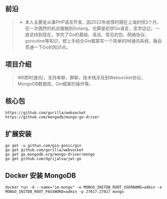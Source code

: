 ## 前沿
> - 本人主要是从事PHP语言开发，因2022年疫情时期在上海封控2个月，在一次偶然的机会接触到Golang，也算是初学Go语言，变学边记，一直坚持到现在，学完了Go的基础、语法、常见的包、网络协议、goroutine等知识，想上手结合Gin框架写一个简单的IM通讯系统，融会贯通一下Go的知识点。

## 项目介绍
> IM(即时通讯)，支持单聊，群聊，技术栈涉及到Websocket协议，MongoDB数据库，Gin框架的操作等。

## 核心包
```
https://github.com/gorilla/websocket
https://github.com/mongodb/mongo-go-driver
```

## 扩展安装
```
go get -u githun.com/gin-gonic/gin
go get github.com/gorilla/websocket
go get go.mongodb.org/mongo-driver/mongo
go get github.com/dgrijalva/jwt-go
```

## Docker 安装 MongoDB
```
docker run -d --name="im-mongo" -e MONGO_INITDB_ROOT_USERNAME=admin -e MONGO_INITDB_ROOT_PASSWORD=admin -p 27017:27017 mongo
```
